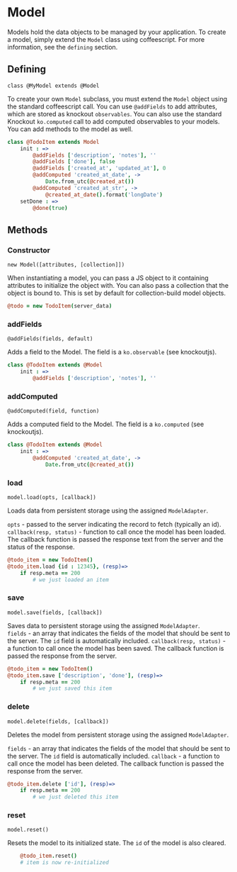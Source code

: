 # Model

Models hold the data objects to be managed by your application. To create a model, simply extend the `Model` class using coffeescript. For more information, see the `defining` section.

## Defining

`class @MyModel extends @Model`

To create your own `Model` subclass, you must extend the `Model` object using the standard coffeescript call. You can use `@addFields` to add attributes, which are stored as knockout `observables`. You can also use the standard Knockout `ko.computed` call to add computed observables to your models. You can add methods to the model as well.

```coffeescript
class @TodoItem extends Model
	init : =>
		@addFields ['description', 'notes'], ''
		@addFields ['done'], false
		@addFields ['created_at', 'updated_at'], 0
		@addComputed 'created_at_date', ->
			Date.from_utc(@created_at())
		@addComputed 'created_at_str', ->
			@created_at_date().format('longDate')
	setDone : =>
		@done(true)
```

## Methods

### Constructor

`new Model([attributes, [collection]])`

When instantiating a model, you can pass a JS object to it containing attributes to initialize the object with. You can also pass a collection that the object is bound to. This is set by default for collection-build model objects.

```coffeescript
@todo = new TodoItem(server_data)
```

### addFields

`@addFields(fields, default)`

Adds a field to the Model. The field is a `ko.observable` (see knockoutjs).

```coffeescript
class @TodoItem extends @Model
	init : =>
		@addFields ['description', 'notes'], ''
```

### addComputed

`@addComputed(field, function)`

Adds a computed field to the Model. The field is a `ko.computed` (see knockoutjs).

```coffeescript
class @TodoItem extends @Model
	init : =>
		@addComputed 'created_at_date', ->
			Date.from_utc(@created_at())
```

### load

`model.load(opts, [callback])`

Loads data from persistent storage using the assigned `ModelAdapter`.

`opts` - passed to the server indicating the record to fetch (typically an id).  
`callback(resp, status)` - function to call once the model has been loaded. The callback function is passed the response text from the server and the status of the response.

```coffeescript
@todo_item = new TodoItem()
@todo_item.load {id : 12345}, (resp)=>
	if resp.meta == 200
		# we just loaded an item
```

### save

`model.save(fields, [callback])`

Saves data to persistent storage using the assigned `ModelAdapter`.  
`fields` - an array that indicates the fields of the model that should be sent to the server. The `id` field is automatically included.
`callback(resp, status)` - a function to call once the model has been saved. The callback function is passed the response from the server.

```coffeescript
@todo_item = new TodoItem()
@todo_item.save ['description', 'done'], (resp)=>
	if resp.meta == 200
		# we just saved this item
```

### delete

`model.delete(fields, [callback])`

Deletes the model from persistent storage using the assigned `ModelAdapter`.  

`fields` - an array that indicates the fields of the model that should be sent to the server. The `id` field is automatically included.
`callback` - a function to call once the model has been deleted. The callback function is passed the response from the server.

```coffeescript
@todo_item.delete ['id'], (resp)=>
	if resp.meta == 200
		# we just deleted this item
```

### reset

`model.reset()`

Resets the model to its initialized state. The `id` of the model is also cleared.

```coffeescript
	@todo_item.reset()
	# item is now re-initialized
```

